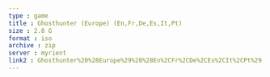 ```yaml
---
type : game
title : Ghosthunter (Europe) (En,Fr,De,Es,It,Pt)
size : 2.8 G
format : iso
archive : zip
server : myrient
link2 : Ghosthunter%20%28Europe%29%20%28En%2CFr%2CDe%2CEs%2CIt%2CPt%29
---
```

